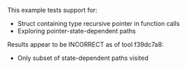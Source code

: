 This example tests support for:

* Struct containing type recursive pointer in function calls
* Exploring pointer-state-dependent paths

Results appear to be INCORRECT as of tool f39dc7a8:

* Only subset of state-dependent paths visited

